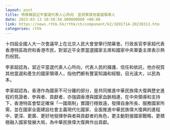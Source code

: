 ```yaml
---
layout: post
title: 特首稱習近平當選代表人心所向　並祝賀其他當選領導人
date: 2023-03-13 10:58:58.000000000 +08:00
link: https://news.rthk.hk/rthk/ch/component/k2/1691714-20230313.htm
categories: rthk
---
```


十四屆全國人大一次會議早上在北京人民大會堂舉行閉幕會。行政長官李家超代表香港特區政府和香港市民，對習近平全票當選國家主席和國家中央軍委主席表示熱烈祝賀。

李家超認為，習近平當選代表人心所向，代表人民的擁護、信任和依託，他亦祝賀其他當選和產生的國家領導人，指他們都有豐富知識和經驗，目光遠大，以民為本。

李家超認為，香港作為國家不可分離的部分，是共同推進中華民族偉大復興歷史進程的見證者、參與者、貢獻者，亦強調香港與國家血脈相連，在中央領導和支持下，香港特區會堅定確保「一國兩制」實踐行穩致遠，發揮自身所長、服務國家所需，並在國家全面建設社會主義現代化國家、全面推進中華民族偉大復興的進程中，更深、更廣、更好地發揮參與者與貢獻者的角色，更主動對接國家戰略，更積極融入國家發展大局，為中華民族偉大復興作出貢獻。
